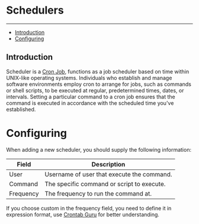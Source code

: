 # Schedulers

---

- [Introduction](#introduction)
- [Configuring](#configuring)

## Introduction

Scheduler is a [Cron Job](https://en.wikipedia.org/wiki/Cron), functions as a job scheduler based on time within UNIX-like operating systems. 
Individuals who establish and manage software environments employ cron to arrange for jobs, such as commands or shell scripts, to be executed at regular, predetermined times, dates, or intervals.
Setting a particular command to a cron job ensures that the command is executed in accordance with the scheduled time you've established.

# Configuring

When adding a new scheduler, you should supply the following information:

| Field     | Description                                | 
|-----------|--------------------------------------------|
| User      | Username of user that execute the command. |
| Command   | The specific command or script to execute. | 
| Frequency | The frequency to run the command at.       | 

If you choose custom in the frequency field, you need to define it in expression format, use [Crontab Guru](https://crontab.guru/) for better understanding.